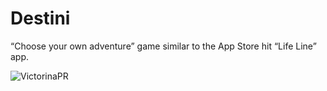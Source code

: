 # Destini

“Choose your own adventure” game similar to the App Store hit “Life Line” app.


![VictorinaPR](https://i.postimg.cc/dVxb1TnB/2019-09-17-15-17-52-a5762718ea7a285eb09f7003550a06b1.gif)
